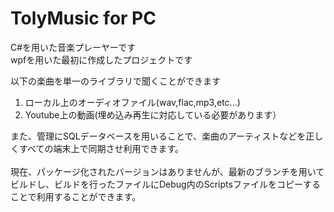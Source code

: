 <h1>TolyMusic for PC</h1>
C#を用いた音楽プレーヤーです<br>
wpfを用いた最初に作成したプロジェクトです<br>

以下の楽曲を単一のライブラリで聞くことができます<br>
<ol>
  <li>ローカル上のオーディオファイル(wav,flac,mp3,etc...)</li>
  <li>Youtube上の動画(埋め込み再生に対応している必要があります）</li>
</ol>
また、管理にSQLデータベースを用いることで、楽曲のアーティストなどを正しくすべての端末上で同期させ利用できます。<br>
<br>
現在、パッケージ化されたバージョンはありませんが、最新のブランチを用いてビルドし、ビルドを行ったファイルにDebug内のScriptsファイルをコピーすることで利用することができます。
